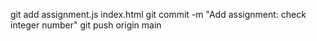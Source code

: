 git add assignment.js index.html
git commit -m "Add assignment: check integer number"
git push origin main
